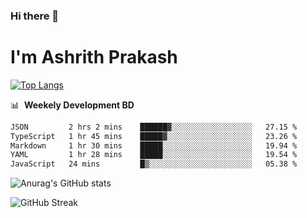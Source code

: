 ### Hi there 👋
# I'm Ashrith Prakash

[![Top Langs](https://github-readme-stats.vercel.app/api/top-langs/?username=xxcheckmatexx&count_private=true&include_all_commits=true&show_icons=true&line_height=20&title_color=FFFFFF&icon_color=FFFFFF&text_color=FFFFFF&bg_color=0D1117&langs_count=8)](https://github.com/anuraghazra/github-readme-stats)

📊 &nbsp;**Weekely Development BD**

<!--START_SECTION:waka-->

```txt
JSON         2 hrs 2 mins    ██████▓░░░░░░░░░░░░░░░░░░   27.15 %
TypeScript   1 hr 45 mins    █████▓░░░░░░░░░░░░░░░░░░░   23.26 %
Markdown     1 hr 30 mins    █████░░░░░░░░░░░░░░░░░░░░   19.94 %
YAML         1 hr 28 mins    █████░░░░░░░░░░░░░░░░░░░░   19.54 %
JavaScript   24 mins         █▒░░░░░░░░░░░░░░░░░░░░░░░   05.38 %
```

<!--END_SECTION:waka-->

![Anurag's GitHub stats](https://github-readme-stats.vercel.app/api?username=xxcheckmatexx&count_private=true&show_icons=true&theme=merko)  

![GitHub Streak](http://github-readme-streak-stats.herokuapp.com?user=xxcheckmatexx&theme=merko&hide_border=true&date_format=M%20j%5B%2C%20Y%5D&fire=DD0E0B)
<br/>
